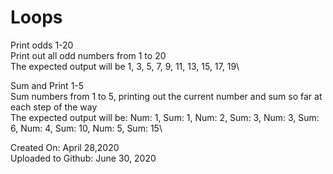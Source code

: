 # Loops
Print odds 1-20\
Print out all odd numbers from 1 to 20\
The expected output will be 1, 3, 5, 7, 9, 11, 13, 15, 17, 19\

Sum and Print 1-5\
Sum numbers from 1 to 5, printing out the current number and sum so far at each step of the way\
The expected output will be: Num: 1, Sum: 1, Num: 2, Sum: 3, Num: 3, Sum: 6, Num: 4, Sum: 10, Num: 5, Sum: 15\

Created On: April 28,2020\
Uploaded to Github: June 30, 2020

